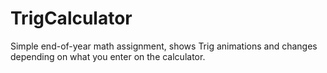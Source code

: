 # TrigCalculator
Simple end-of-year math assignment, shows Trig animations and changes depending on what you enter on the calculator.
